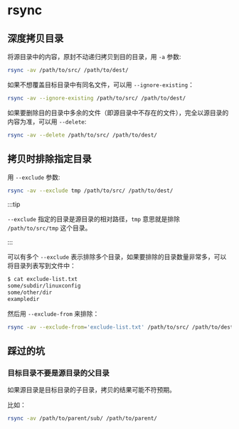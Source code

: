 # rsync

## 深度拷贝目录

将源目录中的内容，原封不动递归拷贝到目的目录，用 `-a` 参数:

```bash
rsync -av /path/to/src/ /path/to/dest/
```

如果不想覆盖目标目录中有同名文件，可以用 `--ignore-existing`：

```bash
rsync -av --ignore-existing /path/to/src/ /path/to/dest/
```

如果要删除目的目录中多余的文件（即源目录中不存在的文件），完全以源目录的内容为准，可以用 `--delete`:

```bash
rsync -av --delete /path/to/src/ /path/to/dest/
```

## 拷贝时排除指定目录

用 `--exclude` 参数:

```bash
rsync -av --exclude tmp /path/to/src/ /path/to/dest/
```

:::tip

`--exclude` 指定的目录是源目录的相对路径，`tmp` 意思就是排除 `/path/to/src/tmp` 这个目录。

:::

可以有多个 `--exclude` 表示排除多个目录，如果要排除的目录数量非常多，可以将目录列表写到文件中：

```bash
$ cat exclude-list.txt
some/subdir/linuxconfig
some/other/dir
exampledir
```

然后用 `--exclude-from` 来排除：

```bash
rsync -av --exclude-from='exclude-list.txt' /path/to/src/ /path/to/dest/
```

## 踩过的坑

### 目标目录不要是源目录的父目录

如果源目录是目标目录的子目录，拷贝的结果可能不符预期。

比如：

```bash
rsync -av /path/to/parent/sub/ /path/to/parent/
```
